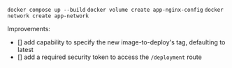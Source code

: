`docker compose up --build`
`docker volume create app-nginx-config`
`docker network create app-network`

Improvements:

- [] add capability to specify the new image-to-deploy's tag, defaulting to latest
- [] add a required security token to access the `/deployment` route
